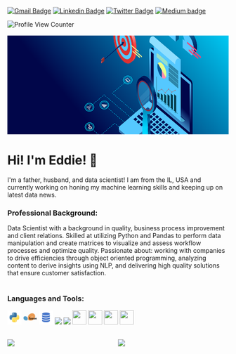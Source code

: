 [![Gmail Badge](https://img.shields.io/badge/-edel.prado.jr@gmail.com-c14438?style=flat-square&logo=Gmail&logoColor=white&link=mailto:edel.prado.jr@gmail.com)](mailto:edel.prado.jr@gmail.com) [![Linkedin Badge](https://img.shields.io/badge/-epradojr-blue?style=flat-square&logo=Linkedin&logoColor=white&link=https://www.linkedin.com/in/edel-prado-jr/)](https://www.linkedin.com/in/edel-prado-jr/) [![Twitter Badge](https://img.shields.io/badge/-epradojr-1ca0f1?style=flat-square&labelColor=1ca0f1&logo=twitter&logoColor=white&link=https://twitter.com/edel_prado)](https://twitter.com/edel_prado) [![Medium badge](https://img.shields.io/badge/Blog-12100E?style=flat-square&logo=medium&logoColor=white)](https://medium.com/@edel.prado) 

![Profile View Counter](https://komarev.com/ghpvc/?username=epradojr)
<br></br>
<img height="225" src=images\data_science.png>
# <b>Hi! I'm Eddie!</b> 👋


I'm a father, husband, and data scientist! I am from the IL, USA and currently working on honing my machine learning skills and keeping up on latest data news.

### <b>Professional Background:</b>

Data Scientist with a background in quality, business process improvement and client relations. Skilled at utilizing Python and Pandas to perform data manipulation and create matrices to visualize and assess workflow processes and optimize quality. Passionate about: working with companies to drive efficiencies through object oriented programming, analyzing content to derive insights using NLP, and delivering high quality solutions that ensure customer satisfaction.
<br></br>

### <b>Languages and Tools:</b>

<img height="32" width="32" src=https://raw.githubusercontent.com/github/explore/80688e429a7d4ef2fca1e82350fe8e3517d3494d/topics/python/python.png>  <img height="32" width="32" src=https://raw.githubusercontent.com/github/explore/80688e429a7d4ef2fca1e82350fe8e3517d3494d/topics/scikit-learn/scikit-learn.png>  <img height="32" width="32" src=https://raw.githubusercontent.com/github/explore/80688e429a7d4ef2fca1e82350fe8e3517d3494d/topics/sql/sql.png>  <img height="32" src=https://camo.githubusercontent.com/981d48e57e23a4907cebc4eb481799b5882595ea978261f22a3e131dcd6ebee6/68747470733a2f2f70616e6461732e7079646174612e6f72672f7374617469632f696d672f70616e6461732e737667>  <img height="32" src=https://github.com/numpy/numpy/raw/main/branding/logo/primary/numpylogo.svg>  <img height="32" width="32" src=https://upload.wikimedia.org/wikipedia/commons/thumb/9/9a/Visual_Studio_Code_1.35_icon.svg/2048px-Visual_Studio_Code_1.35_icon.svg.png>  <img height="32" width="32" src=https://upload.wikimedia.org/wikipedia/commons/thumb/3/34/Microsoft_Office_Excel_%282019%E2%80%93present%29.svg/826px-Microsoft_Office_Excel_%282019%E2%80%93present%29.svg.png>  <img height="32" width="32" src=https://cdn2.iconfinder.com/data/icons/mixd/512/3_tableau-512.png>  <img height="32" width="32" src=https://upload.wikimedia.org/wikipedia/commons/thumb/1/18/ISO_C%2B%2B_Logo.svg/1822px-ISO_C%2B%2B_Logo.svg.png>
<br></br>

[<img align="left" width="50%" src="https://github-readme-stats-epradojr.vercel.app//api?username=epradojr&theme=react&show_icons=true&hide=stars,issues">](https://metrics.lecoq.io/epradojr#gh-dark-mode-only)
[<img align="leftt" width="50%" src="https://github-readme-stats-epradojr.vercel.app//api?username=epradojr&show_icons=true&hide=stars,issues">](https://metrics.lecoq.io/epradojr#gh-light-mode-only)


<!--
**epradojr/epradojr** is a ✨ _special_ ✨ repository because its `README.md` (this file) appears on your GitHub profile.

Here are some ideas to get you started:

- 🔭 I’m currently working on ...
- 🌱 I’m currently learning ...
- 👯 I’m looking to collaborate on ...
- 🤔 I’m looking for help with ...
- 💬 Ask me about ...
- 📫 How to reach me: ...
- 😄 Pronouns: ...
- ⚡ Fun fact: ...
-->
